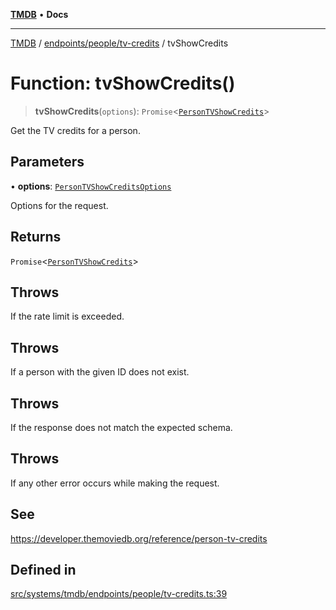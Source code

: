 [**TMDB**](../../../../README.md) • **Docs**

***

[TMDB](../../../../README.md) / [endpoints/people/tv-credits](../README.md) / tvShowCredits

# Function: tvShowCredits()

> **tvShowCredits**(`options`): `Promise`\<[`PersonTVShowCredits`](../../../../structs/Schemas/type-aliases/PersonTVShowCredits.md)\>

Get the TV credits for a person.

## Parameters

• **options**: [`PersonTVShowCreditsOptions`](../type-aliases/PersonTVShowCreditsOptions.md)

Options for the request.

## Returns

`Promise`\<[`PersonTVShowCredits`](../../../../structs/Schemas/type-aliases/PersonTVShowCredits.md)\>

## Throws

If the rate limit is exceeded.

## Throws

If a person with the given ID does not exist.

## Throws

If the response does not match the expected schema.

## Throws

If any other error occurs while making the request.

## See

https://developer.themoviedb.org/reference/person-tv-credits

## Defined in

[src/systems/tmdb/endpoints/people/tv-credits.ts:39](https://github.com/Norviah/media-hub/blob/65ee01fce9c30692d28d2f4e608ea7f18b4d7381/src/systems/tmdb/endpoints/people/tv-credits.ts#L39)

